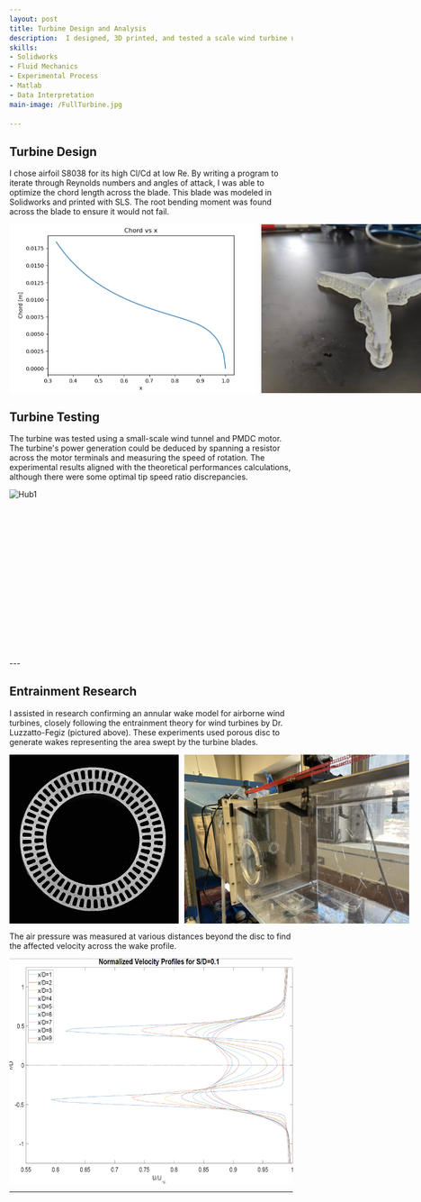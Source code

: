 ```yaml
---
layout: post
title: Turbine Design and Analysis
description:  I designed, 3D printed, and tested a scale wind turbine using XFOIL to test optimal rotor theory. I later experimented on airborne wind turbines by taking wind tunnel wake measurements and validating entrainment theory models.
skills: 
- Solidworks
- Fluid Mechanics
- Experimental Process
- Matlab
- Data Interpretation
main-image: /FullTurbine.jpg

---
```


## Turbine Design 
I chose airfoil S8038 for its high Cl/Cd at low Re. By writing a program to iterate through Reynolds numbers and angles of attack, I was able to optimize the chord length across the blade. This blade was modeled in Solidworks and printed with SLS. The root bending moment was found across the blade to ensure it would not fail. 

<div style="display: flex; gap: 10px;">
  <img src="/imagesreal/ChordRefinement.png" height="300" alt="Hub1">
  <img src="/imagesreal/printedturbine.jpg" height="300" alt="Hub2">
  <img src="/imagesreal/ForceDistribution.png" height="300" alt="Hub3">
</div>


## Turbine Testing
The turbine was tested using a small-scale wind tunnel and PMDC motor. The turbine's power generation could be deduced by spanning a resistor across the motor terminals and measuring the speed of rotation. The experimental results aligned with the theoretical performances calculations, although there were some optimal tip speed ratio discrepancies. 

<div style="display: flex; gap: 10px;">
  <img src="/imagesreal/TunnelTesting.PNG" height="300" alt="Hub1">
</div>
---

## Entrainment Research
I assisted in research confirming an annular wake model for airborne wind turbines, closely following the entrainment theory for wind turbines by Dr. Luzzatto-Fegiz (pictured above). These experiments used porous disc to generate wakes representing the area swept by the turbine blades. 

<div style="display: flex; gap: 10px;">
  <img src="/imagesreal/Scanned.jpeg" height="300" alt="Hub1">
  <img src="/imagesreal/Stringing.jpg" height="300" alt="Hub2">
</div>

The air pressure was measured at various distances beyond the disc to find the affected velocity across the wake profile. 
<div style="display: flex; gap: 10px;">
  <img src="/imagesreal/AL10v1.png" height="400" alt="Hub1">
</div>

---
